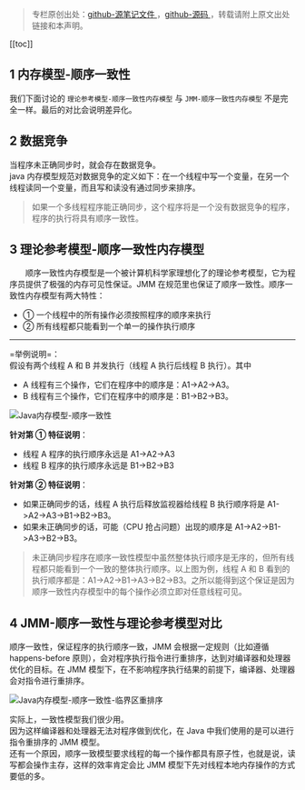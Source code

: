 > 专栏原创出处：[github-源笔记文件 ](https://github.com/GourdErwa/review-notes/tree/master/language/java-concurrency) ，[github-源码 ](https://github.com/GourdErwa/java-advanced/tree/master/java-concurrency)，转载请附上原文出处链接和本声明。

[[toc]]  
## 1 内存模型-顺序一致性
我们下面讨论的 `理论参考模型-顺序一致性内存模型` 与 `JMM-顺序一致性内存模型` 不是完全一样。最后的对比会说明差异化。

## 2 数据竞争 
当程序未正确同步时，就会存在数据竞争。  
java 内存模型规范对数据竞争的定义如下：在一个线程中写一个变量，在另一个线程读同一个变量，而且写和读没有通过同步来排序。
&emsp;   

> 如果一个多线程程序能正确同步，这个程序将是一个没有数据竞争的程序，程序的执行将具有顺序一致性。

## 3 理论参考模型-顺序一致性内存模型
&emsp;&emsp;顺序一致性内存模型是一个被计算机科学家理想化了的理论参考模型，它为程序员提供了极强的内存可见性保证。JMM 在规范里也保证了顺序一致性。顺序一致性内存模型有两大特性：

- ① 一个线程中的所有操作必须按照程序的顺序来执行
- ② 所有线程都只能看到一个单一的操作执行顺序

***
=举例说明=：  
假设有两个线程 A 和 B 并发执行（线程 A 执行后线程 B 执行）。其中 
- A 线程有三个操作，它们在程序中的顺序是：A1->A2->A3。
- B 线程有三个操作，它们在程序中的顺序是：B1->B2->B3。

![Java内存模型-顺序一致性](https://blog-review-notes.oss-cn-beijing.aliyuncs.com/language/java-concurrency/_images/Java内存模型-顺序一致性.png)

**针对第 ① 特征说明**：
- 线程 A 程序的执行顺序永远是 A1->A2->A3
- 线程 B 程序的执行顺序永远是 B1->B2->B3   

**针对第 ② 特征说明**：
- 如果正确同步的话，线程 A 执行后释放监视器给线程 B 执行顺序将是 A1->A2->A3->B1->B2->B3。
- 如果未正确同步的话，可能（CPU 抢占问题）出现的顺序是 A1->A2->B1->A3->B2->B3。

> 未正确同步程序在顺序一致性模型中虽然整体执行顺序是无序的，但所有线程都只能看到一个一致的整体执行顺序。以上图为例，线程 A 和 B 看到的执行顺序都是：A1->A2->B1->A3->B2->B3。之所以能得到这个保证是因为顺序一致性内存模型中的每个操作必须立即对任意线程可见。

## 4 JMM-顺序一致性与理论参考模型对比
顺序一致性，保证程序的执行顺序一致，JMM 会根据一定规则（比如遵循 happens-before 原则），会对程序执行指令进行重排序，达到对编译器和处理器优化的目标。在 JMM 模型下，在不影响程序执行结果的前提下，编译器、处理器会对指令进行重排序。

![Java内存模型-顺序一致性-临界区重排序](https://blog-review-notes.oss-cn-beijing.aliyuncs.com/language/java-concurrency/_images/Java内存模型-顺序一致性-临界区重排序.png)

实际上，一致性模型我们很少用。  
因为这样编译器和处理器无法对程序做到优化，在 Java 中我们使用的是可以进行指令重排序的 JMM 模型。  
还有一个原因，顺序一致模型要求线程的每一个操作都具有原子性，也就是说，读写都会操作主存，这样的效率肯定会比 JMM 模型下先对线程本地内存操作的方式要低的多。